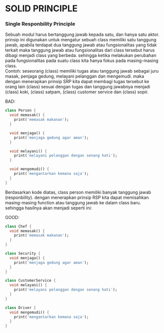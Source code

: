 # SOLID PRINCIPLE

### Single Responbility Principle

Sebuah modul harus bertanggung jawab kepada satu, dan hanya satu aktor. prinsip ini digunakan untuk mengatur sebuah class memiliki satu tanggung jawab, apabila terdapat dua tanggung jawab atau fungsionalitas yang tidak terkait maka tanggung jawab atau fungsionalitas dari class tersebut harus dibagi menjadi class yang berbeda. sehingga ketika melakukan perubahan pada fungsionalitas pada suatu class kita hanya fokus pada masing-masing class.  
Contoh: seseorang (class) memiliki tugas atau tanggung jawab sebagai juru masak, penjaga gedung, melayani pelanggan dan mengemudi. maka dengan menerapkan prinsip SRP kita dapat membagi tugas tersebut ke orang lain (class) sesuai dengan tugas dan tanggung jawabnya menjadi (class) koki, (class) satpam, (class) customer service dan (class) sopir.

BAD:

```dart
class Person {
  void memasak() {
    print('memasak makanan');
  }

  void menjaga() {
    print('menjaga gedung agar aman');
  }

  void melayani() {
    print('melayani pelanggan dengan senang hati');
  }

  void mengemudi() {
    print('mengantarkan kemana saja');
  }
}
```

Berdasarkan kode diatas, class person memiliki banyak tanggung jawab (responbility). dengan menerapkan prinsip RSP kita dapat memisahkan masing-masing function atau tanggung jawab ke dalam class baru. sehingga hasilnya akan menjadi seperti ini:

GOOD:

```dart
class Chef {
  void memasak() {
    print('memasak makanan');
  }
}

class Security {
  void menjaga() {
    print('menjaga gedung agar aman');
  }
}

class CustomerService {
  void melayani() {
    print('melayani pelanggan dengan senang hati');
  }
}

class Driver {
  void mengemudi() {
    print('mengantarkan kemana saja');
  }
}

```
